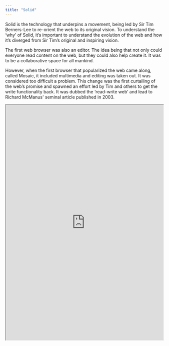 ```yaml
---
title: "Solid"
---
```


Solid is the technology that underpins a movement, being led by Sir Tim Berners-Lee to re-orient the web to its original vision.  To understand the ‘why’ of Solid, it’s important to understand the evolution of the web and how it’s diverged from Sir Tim’s original and inspiring vision.

The first web browser was also an editor. The idea being that not only could everyone read content on the web, but they could also help create it. It was to be a collaborative space for all mankind.

However, when the first browser that popularized the web came along, called Mosaic, it included multimedia and editing was taken out. It was considered too difficult a problem. This change was the first curtailing of the web’s promise and spawned an effort led by Tim and others to get the write functionality back. It was dubbed the ‘read-write web’ and lead to Richard McManus' seminal article published in 2003.

<iframe height="750" width="100%" src="https://ewelton.github.io/ktest/wiki.html#Solid"></iframe>
